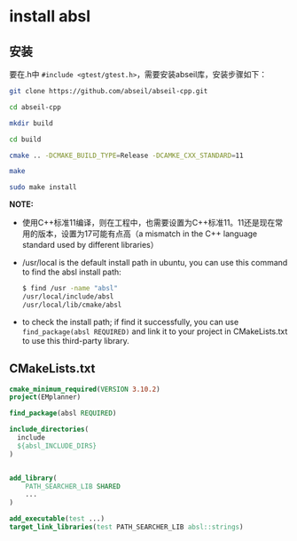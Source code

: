 # install absl

## 安装
要在.h中 `#include <gtest/gtest.h>`，需要安装abseil库，安装步骤如下：

```bash
git clone https://github.com/abseil/abseil-cpp.git

cd abseil-cpp

mkdir build 

cd build

cmake .. -DCMAKE_BUILD_TYPE=Release -DCAMKE_CXX_STANDARD=11

make

sudo make install
```

**NOTE:**

- 使用C++标准11编译，则在工程中，也需要设置为C++标准11。11还是现在常用的版本，设置为17可能有点高（a mismatch in the C++ language standard used by different libraries）

- /usr/local is the default install path in ubuntu, you can use this command to find the absl install path:
  ```bash
  $ find /usr -name "absl"
  /usr/local/include/absl
  /usr/local/lib/cmake/absl
  ```

- to check the install path; if find it successfully, you can use `find_package(absl REQUIRED)` and link it to your project in CMakeLists.txt to use this third-party library.


## CMakeLists.txt

```cmake
cmake_minimum_required(VERSION 3.10.2)
project(EMplanner)

find_package(absl REQUIRED)

include_directories(
  include
  ${absl_INCLUDE_DIRS}
)


add_library(
    PATH_SEARCHER_LIB SHARED
    ...
)

add_executable(test ...)
target_link_libraries(test PATH_SEARCHER_LIB absl::strings)
```